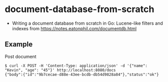 # document-database-from-scratch

- Writing a document database from scratch in Go: Lucene-like filters and indexes from https://notes.eatonphil.com/documentdb.html


## Example

Post document

```
$ curl -X POST -H 'Content-Type: application/json' -d '{"name": "Kevin", "age": "45"}' http://localhost:8080/docs
{"body":{"id":"9b7cecae-d88e-43ee-bcdb-db54d9828a84"},"status":"ok"}
```
